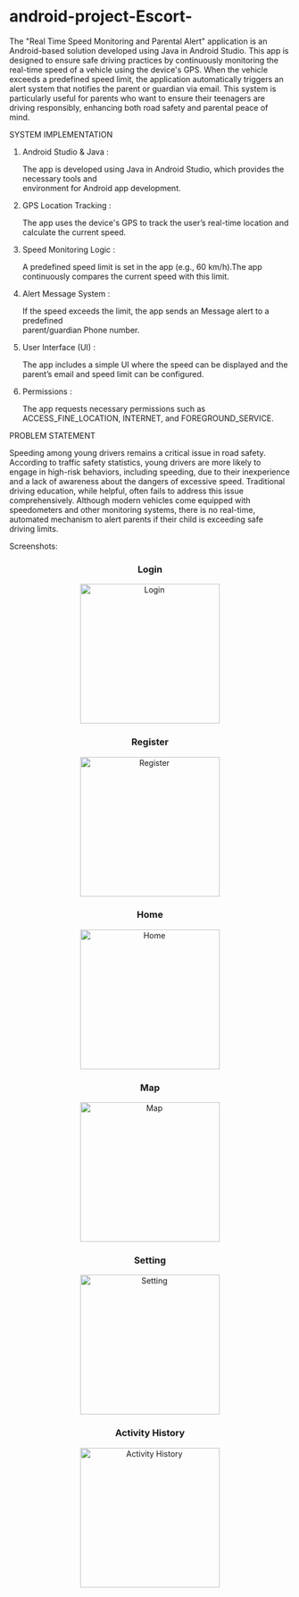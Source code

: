 # android-project-Escort-


The "Real Time Speed Monitoring and Parental Alert" application is an Android-based solution developed using Java in Android Studio. This app is designed to ensure safe driving practices by continuously monitoring the real-time speed of a vehicle using the device's GPS. When the vehicle exceeds a predefined speed limit, the application automatically triggers an alert system that notifies the parent or guardian via email. This system is particularly useful for parents who want to ensure their teenagers are driving responsibly, enhancing both road safety and parental peace of mind.

SYSTEM IMPLEMENTATION

1. Android Studio & Java :

    The app is developed using Java in Android Studio, which provides the necessary tools and  
    environment for Android app development.

2. GPS Location Tracking :

    The app uses the device's GPS to track the user’s real-time location and calculate the current 
    speed.

3. Speed Monitoring Logic :

    A predefined speed limit is set in the app (e.g., 60 km/h).The app continuously compares the 
    current speed with this limit.
   
5. Alert Message System :

    If the speed exceeds the limit, the app sends an Message alert to a predefined  
    parent/guardian Phone number.

6. User Interface (UI) :

    The app includes a simple UI where the speed can be displayed and the parent’s email and 
    speed limit can be configured.

7. Permissions :

    The app requests necessary permissions such as ACCESS_FINE_LOCATION, INTERNET, 
    and FOREGROUND_SERVICE.
   
PROBLEM STATEMENT

Speeding among young drivers remains a critical issue in road safety. According to traffic safety statistics, young drivers are more likely to engage in high-risk behaviors, including speeding, due to their inexperience and a lack of awareness about the dangers of excessive speed. Traditional driving education, while helpful, often fails to address this issue comprehensively. Although modern vehicles come equipped with speedometers and other monitoring systems, there is no real-time, automated mechanism to alert parents if their child is exceeding safe driving limits. 

Screenshots:
<center>
    
<h3>Login </h3>
    
<img src="https://github.com/Asaraf-dev/android-project-Escort-/blob/main/assets/Login_page.jpg" alt="Login" width="250"/>
    
<h3>Register </h3>

<img src="https://github.com/Asaraf-dev/android-project-Escort-/blob/main/assets/Register_page.jpg" alt="Register" width="250"/>

<h3>Home </h3>

<img src="https://github.com/Asaraf-dev/android-project-Escort-/blob/main/assets/Home_page.jpg" alt="Home" width="250"/>

<h3>Map </h3>

<img src="https://github.com/Asaraf-dev/android-project-Escort-/blob/main/assets/Map_page.jpg"  alt="Map" width="250"/>

<h3>Setting</h3>

<img src="https://github.com/Asaraf-dev/android-project-Escort-/blob/main/assets/Settings_page.jpg"  alt="Setting" width="250"/>

<h3>Activity History </h3>

<img src="https://github.com/Asaraf-dev/android-project-Escort-/blob/main/assets/Activity%20History.jpg"  alt="Activity History" width="250"/>
</center>









